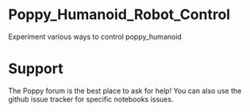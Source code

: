 # Poppy_Humanoid_Robot_Control
Experiment various ways to control poppy_humanoid

# Support
The Poppy forum is the best place to ask for help! You can also use the github issue tracker for specific notebooks issues.
